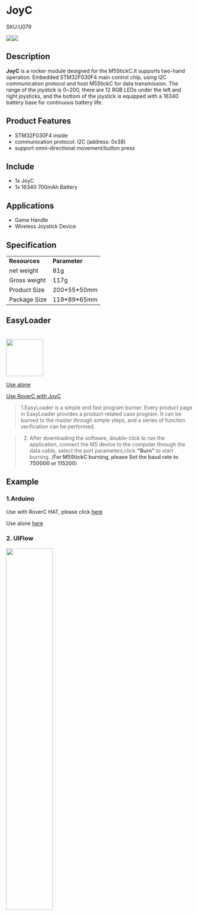 # JoyC

<el-tag effect="plain">SKU:U079</el-tag>

<div class="product_pic"><img src="assets\img\product_pics\hat\JoyC_hat\JoyC_01.webp"><img src="assets\img\product_pics\hat\JoyC_hat\JoyC_02.webp"></div>

## Description

**JoyC** is a rocker module designed for the M5StickC.It supports two-hand operation. Embedded STM32F030F4 main control chip, using I2C communication protocol and host M5StickC for data transmission. The range of the joystick is 0~200, there are 12 RGB LEDs under the left and right joysticks, and the bottom of the joystick is equipped with a 16340 battery base for continuous battery life.

## Product Features

- STM32F030F4 inside 
- communication protocol: I2C (address: 0x38)
- support omni-directional movement/button press


## Include

- 1x JoyC
- 1x 16340 700mAh Battery

## Applications

- Game Handle
- Wireless Joystick Device

## Specification

<table>
   <tr style="font-weight:bold">
      <td>Resources</td>
      <td>Parameter</td>
   </tr>
   <tr>
      <td>net weight</td>
      <td>81g</td>
   </tr>
   <tr>
      <td>Gross weight</td>
      <td>117g</td>
   </tr>
   <tr>
      <td>Product Size</td>
      <td>200*55*50mm</td>
   </tr>
   <tr>
      <td>Package Size</td>
      <td>119*89*65mm</td>
   </tr>
 </table>


## EasyLoader

<img src="https://m5stack.oss-cn-shenzhen.aliyuncs.com/image/EasyLoader_M5StickC_logo.webp" width="100px" style="margin-top:20px">

<a href="https://m5stack.oss-cn-shenzhen.aliyuncs.com/EasyLoader/Windows/HAT/EasyLoader_JoyC_Test.exe"><el-button type="primary">Use alone</el-button></a>

<a href="https://m5stack.oss-cn-shenzhen.aliyuncs.com/EasyLoader/Windows/HAT/RoverC_Remote/RoverC%26JoyC_Remote.zip"><el-button type="primary">Use RoverC with JoyC</el-button></a>

>1.EasyLoader is a simple and fast program burner. Every product page in EasyLoader provides a product-related case program. It can be burned to the master through simple steps, and a series of function verification can be performed.

>2. After downloading the software, double-click to run the application, connect the M5 device to the computer through the data cable, select the port parameters,click **"Burn"** to start burning. (**For M5StickC burning, please Set the baud rate to 750000 or 115200**)

## Example

### 1.Arduino

Use with RoverC HAT, please click [here](https://github.com/m5stack/M5-ProductExampleCodes/tree/master/Hat/JoyC)

Use alone [here](https://github.com/m5stack/M5StickC/blob/master/examples/Hat/JoyC/JoyC.ino)

### 2. UIFlow

<img src="assets\img\product_pics\hat\JoyC_hat\JoyC.webp" width="50%" height="50%">

<script>

   var purchase_link = 'https://m5stack.com/collections/m5-hat/products/joyc-w-o-m5stickc';

   anchor_search(purchase_link);
   scrollFunc();

</script>